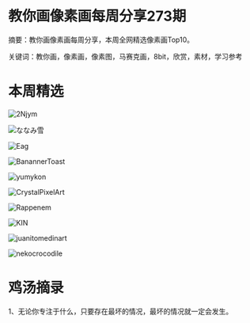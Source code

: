 # 教你画像素画每周分享273期


  摘要：教你画像素画每周分享，本周全网精选像素画Top10。

  关键词：教你画，像素画，像素图，马赛克画，8bit，欣赏，素材，学习参考

# 本周精选

![2Njym](https://pbs.twimg.com/media/GF9fPUsa4AAMh-2?format=png&name=medium)

![ななみ雪](https://pbs.twimg.com/media/GGBEmPKbgAAWEEc?format=jpg&name=medium)

![Eag](https://pbs.twimg.com/media/GF_sz9oaAAAk7Ph?format=png&name=900x900)

![BanannerToast](https://pbs.twimg.com/media/GF8LY4RWEAARRj4?format=jpg&name=small)

![yumykon](https://pbs.twimg.com/media/GF4106ZXIAAOxfe?format=png&name=medium)

![CrystalPixelArt](https://pbs.twimg.com/media/GF-PCH_XAAAPCcf?format=jpg&name=medium)

![Rappenem](https://pbs.twimg.com/media/GF_f7y3WEAAXoAk?format=png&name=medium)

![KIN](https://pbs.twimg.com/media/GF_MjM0XQAAlDSU?format=png&name=medium)

![juanitomedinart](https://pbs.twimg.com/media/FFNRwyYWUAU_mI2?format=png&name=medium)

![nekocrocodile](https://pbs.twimg.com/media/GF8QAh0WgAAvB07?format=png&name=medium)



# 鸡汤摘录

1、无论你专注于什么，只要存在最坏的情况，最坏的情况就一定会发生。